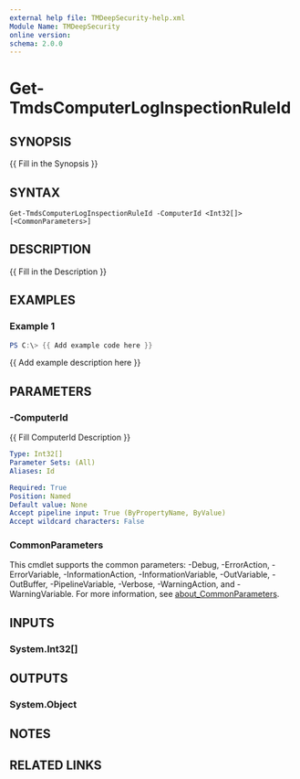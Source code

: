 ```yaml
---
external help file: TMDeepSecurity-help.xml
Module Name: TMDeepSecurity
online version:
schema: 2.0.0
---
```


# Get-TmdsComputerLogInspectionRuleId

## SYNOPSIS
{{ Fill in the Synopsis }}

## SYNTAX

```
Get-TmdsComputerLogInspectionRuleId -ComputerId <Int32[]> [<CommonParameters>]
```

## DESCRIPTION
{{ Fill in the Description }}

## EXAMPLES

### Example 1
```powershell
PS C:\> {{ Add example code here }}
```

{{ Add example description here }}

## PARAMETERS

### -ComputerId
{{ Fill ComputerId Description }}

```yaml
Type: Int32[]
Parameter Sets: (All)
Aliases: Id

Required: True
Position: Named
Default value: None
Accept pipeline input: True (ByPropertyName, ByValue)
Accept wildcard characters: False
```

### CommonParameters
This cmdlet supports the common parameters: -Debug, -ErrorAction, -ErrorVariable, -InformationAction, -InformationVariable, -OutVariable, -OutBuffer, -PipelineVariable, -Verbose, -WarningAction, and -WarningVariable. For more information, see [about_CommonParameters](http://go.microsoft.com/fwlink/?LinkID=113216).

## INPUTS

### System.Int32[]

## OUTPUTS

### System.Object
## NOTES

## RELATED LINKS
